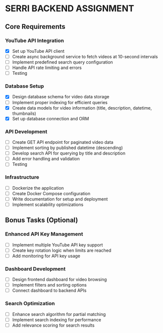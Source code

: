 # SERRI BACKEND ASSIGNMENT

## Core Requirements

### YouTube API Integration

- [x] Set up YouTube API client
- [ ] Create async background service to fetch videos at 10-second intervals
- [ ] Implement predefined search query configuration
- [ ] Handle API rate limiting and errors
- [ ] Testing

### Database Setup

- [x] Design database schema for video data storage
- [ ] Implement proper indexing for efficient queries
- [x] Create data models for video information (title, description, datetime, thumbnails)
- [x] Set up database connection and ORM

### API Development

- [ ] Create GET API endpoint for paginated video data
- [ ] Implement sorting by published datetime (descending)
- [ ] Develop search API for querying by title and description
- [ ] Add error handling and validation
- [ ] Testing

### Infrastructure

- [ ] Dockerize the application
- [ ] Create Docker Compose configuration
- [ ] Write documentation for setup and deployment
- [ ] Implement scalability optimizations

## Bonus Tasks (Optional)

### Enhanced API Key Management

- [ ] Implement multiple YouTube API key support
- [ ] Create key rotation logic when limits are reached
- [ ] Add monitoring for API key usage

### Dashboard Development

- [ ] Design frontend dashboard for video browsing
- [ ] Implement filters and sorting options
- [ ] Connect dashboard to backend APIs

### Search Optimization

- [ ] Enhance search algorithm for partial matching
- [ ] Implement search indexing for performance
- [ ] Add relevance scoring for search results
